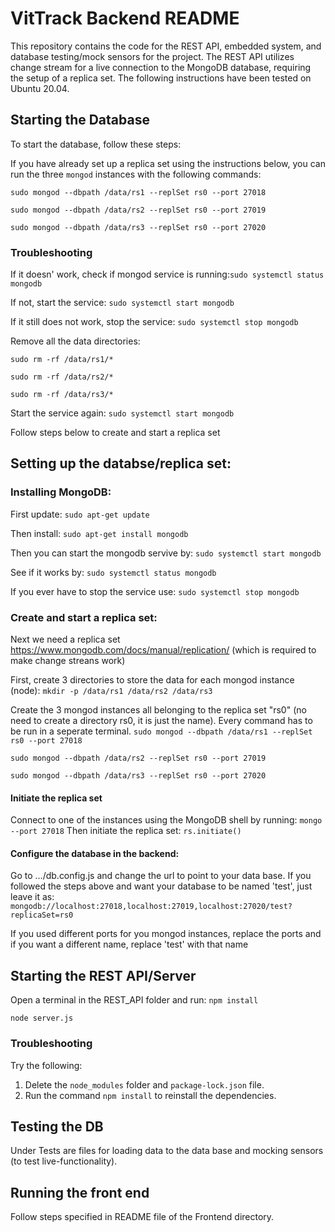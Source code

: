 # VitTrack Backend README

This repository contains the code for the REST API, embedded system, and database testing/mock sensors for the project. The REST API utilizes change stream for a live connection to the MongoDB database, requiring the setup of a replica set. The following instructions have been tested on Ubuntu 20.04.

## Starting the Database

To start the database, follow these steps:

If you have already set up a replica set using the instructions below, you can run the three `mongod` instances with the following commands:

   `sudo mongod --dbpath /data/rs1 --replSet rs0 --port 27018`

   `sudo mongod --dbpath /data/rs2 --replSet rs0 --port 27019`
   
   `sudo mongod --dbpath /data/rs3 --replSet rs0 --port 27020`

### Troubleshooting

If it doesn' work, check if mongod service is running:`sudo systemctl status mongodb`
	
If not, start the service: `sudo systemctl start mongodb`
	
If it still does not work, stop the service: `sudo systemctl stop mongodb`
	
Remove all the data directories:

   `sudo rm -rf /data/rs1/*`
   
   `sudo rm -rf /data/rs2/*`
   
   `sudo rm -rf /data/rs3/*`
	
Start the service again: `sudo systemctl start mongodb`
	
Follow steps below to create and start a replica set

## Setting up the databse/replica set:

### Installing MongoDB:
First update: `sudo apt-get update`

Then install: `sudo apt-get install mongodb`

Then you can start the mongodb servive by: `sudo systemctl start mongodb`

See if it works by: `sudo systemctl status mongodb`

If you ever have to stop the service use: `sudo systemctl stop mongodb`

### Create and start a replica set:
Next we need a replica set https://www.mongodb.com/docs/manual/replication/ (which is required to make change streans work)

First, create 3 directories to store the data for each mongod instance (node): `mkdir -p /data/rs1 /data/rs2 /data/rs3`

Create the 3 mongod instances all belonging to the replica set "rs0" (no need to create a directory rs0, it is just the name).
Every command has to be run in a seperate terminal.
`sudo mongod --dbpath /data/rs1 --replSet rs0 --port 27018`

`sudo mongod --dbpath /data/rs2 --replSet rs0 --port 27019`

`sudo mongod --dbpath /data/rs3 --replSet rs0 --port 27020`

#### Initiate the replica set
Connect to one of the instances using the MongoDB shell by running: `mongo --port 27018`
Then initiate the replica set: `rs.initiate()`

#### Configure the database in the backend:
Go to .../db.config.js and change the url to point to your data base. If you followed the steps above and want your database to be 
named 'test', just leave it as: `mongodb://localhost:27018,localhost:27019,localhost:27020/test?replicaSet=rs0`

If you used different ports for you mongod instances, replace the ports and if you want a different name, replace 'test' with that name

	
## Starting the REST API/Server
Open a terminal in the REST_API folder and run:
`npm install`

`node server.js`

### Troubleshooting
Try the following:

1. Delete the `node_modules` folder and `package-lock.json` file.
2. Run the command `npm install` to reinstall the dependencies.

## Testing the DB
Under Tests are files for loading data to the data base and mocking sensors (to test live-functionality).

## Running the front end
Follow steps specified in README file of the Frontend directory.
